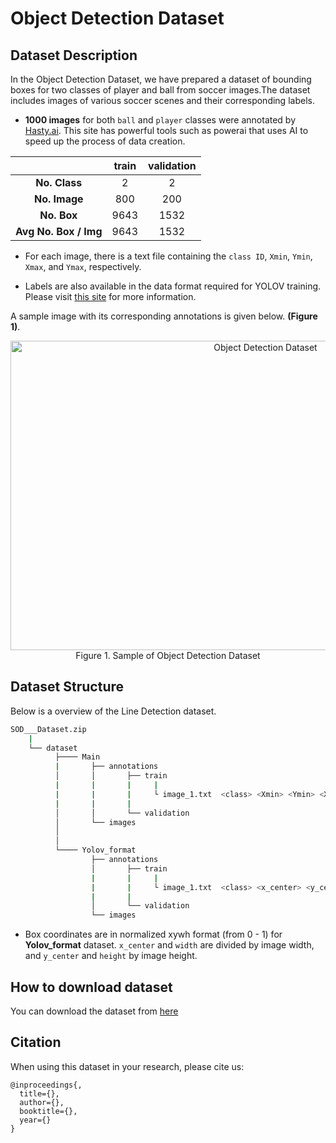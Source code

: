# Object Detection Dataset


## Dataset Description

In the Object Detection Dataset, we have prepared a dataset of bounding boxes for two classes of player and ball from soccer images.The dataset includes images of various soccer scenes and their corresponding labels.

- **1000 images** for both `ball` and `player` classes were annotated by [Hasty.ai](https://hasty.ai). This site has powerful tools such as powerai that uses AI to speed up the process of data creation.

|         | train  | validation  |
| :-----: | :-: | :-: |
| **No. Class** | 2 | 2 |
| **No. Image** | 800 | 200 |
| **No. Box** | 9643 | 1532 |
| **Avg No. Box / Img** | 9643 | 1532 |



- For each image, there is a text file containing the `class ID`, `Xmin`, `Ymin`, `Xmax`, and `Ymax`, respectively.

- Labels are also available in the data format required for YOLOV training. Please visit [this site](https://github.com/ultralytics/yolov5/wiki/Train-Custom-Data) for more information.

A sample image with its corresponding annotations is given below. **(Figure 1)**.


<div align="center">
<img src="Images/Sample_Image.jpg" alt="Object Detection Dataset"  width="800" height="495" >  
<figcaption> Figure 1. Sample of Object Detection Dataset </figcaption>
</div>


## Dataset Structure

Below is a overview of the Line Detection dataset.

```bash
SOD___Dataset.zip
    |
    └── dataset
          ├──── Main
          |       ├── annotations
          │       │       ├── train
          |       |       |     | 
          |       |       |     └ image_1.txt  <class> <Xmin> <Ymin> <Xmax> <Ymax>
          |       |       |
          │       │       └── validation
          │       └── images
          │             
          │ 
          └──── Yolov_format
                  ├── annotations
                  │       ├── train
                  |       |     | 
                  |       |     └ image_1.txt  <class> <x_center> <y_center> <width> <height>
                  |       |
                  │       └── validation
                  └── images       
```
- Box coordinates are in normalized xywh format (from 0 - 1) for **Yolov_format** dataset. `x_center` and `width` are divided by image width, and `y_center` and `height` by image height.

## How to download dataset


You can download the dataset from [here](https://#)

## Citation

When using this dataset in your research, please cite us:

```
@inproceedings{,
  title={},
  author={},
  booktitle={},
  year={}
}
```